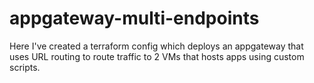 # appgateway-multi-endpoints
Here I've created a terraform config which deploys an appgateway that uses URL routing to route traffic to 2 VMs that hosts apps using custom scripts. 

